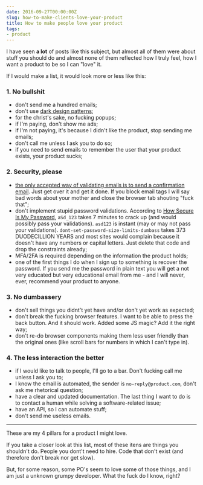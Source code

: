 ```yaml
---
date: 2016-09-27T00:00:00Z
slug: how-to-make-clients-love-your-product
title: How to make people love your product
tags:
- product
---
```


I have seen **a lot** of posts like this subject, but almost all of them were
about stuff you should do and almost none of them reflected how I
truly feel, how I want a product to be so I can "love" it.

<!--more-->

If I would make a list, it would look more or less like this:

### 1. No bullshit

- don't send me a hundred emails;
- don't use [dark design patterns](http://darkpatterns.org/);
- for the christ's sake, no fucking popups;
- if I'm paying, don't show me ads;
- if I'm not paying, it's because I didn't like the product, stop sending me
emails;
- don't call me unless I ask you to do so;
- if you need to send emails to remember the user that your product exists,
your product sucks;

### 2. Security, please

- [the only accepted way of validating emails is to send a confirmation email](https://hackernoon.com/the-100-correct-way-to-validate-email-addresses-7c4818f24643).
Just get over it and get it done. If you block email tags I will say bad words
about your mother and close the browser tab shouting "fuck that";
- don't implement stupid password validations. According to
[How Secure Is My Password](https://howsecureismypassword.net/),
`aSd_123` takes 7 minutes to crack up (and would possibly pass your validations).
`asd123` is instant (may or may not pass your validations).
`dont-set-password-size-limits-dumbass` takes 373 DUODECILLION YEARS and most
sites would complain because it doesn't have any numbers or capital letters.
Just delete that code and drop the constraints already;
- MFA/2FA is required depending on the information the product holds;
- one of the first things I do when I sign up to something is recover the
password. If you send me the password in plain text you will get a not very
educated but very educational email from me - and I will never, ever,
recommend your product to anyone.

### 3. No dumbassery

- don't sell things you didnt't yet have and/or don't yet work as expected;
- don't break the fucking browser features. I want to be able to press the
back button. And it should work. Added some JS magic? Add it the right way;
- don't re-do browser components making them less user friendly than the
original ones (like scroll bars for numbers in which I can't type in).

### 4. The less interaction the better

- if I would like to talk to people, I'll go to a bar. Don't fucking call me
unless I ask you to;
- I know the email is automated, the sender is `no-reply@product.com`,
don't ask me rhetorical question;
- have a clear and updated documentation. The last thing I want to
do is to contact a human while solving a software-related issue;
- have an API, so I can automate stuff;
- don't send me useless emails.

-----

These are my 4 pillars for a product I might love.

If you take a closer look at this list, most of these itens are things you
shouldn't do. People you dont't need to hire. Code that don't exist
(and therefore don't break nor get slow).

But, for some reason, some PO's seem to love some of those things,
and I am just a unknown grumpy developer. What the fuck do I know, right?

